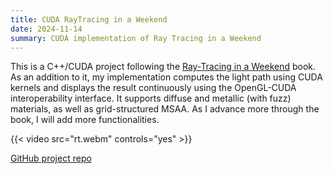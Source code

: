 ```yaml
---
title: CUDA RayTracing in a Weekend
date: 2024-11-14
summary: CUDA implementation of Ray Tracing in a Weekend
---
```


This is a C++/CUDA project following the [Ray-Tracing in a Weekend](https://raytracing.github.io/books/RayTracingInOneWeekend.html) book. As an addition to it, my implementation computes the light path using CUDA kernels and displays the result continuously using the OpenGL-CUDA interoperability interface. It supports diffuse and metallic (with fuzz) materials, as well as grid-structured MSAA. As I advance more through the book, I will add more functionalities.

{{< video src="rt.webm" controls="yes" >}}

[GitHub project repo](https://github.com/StanciulescuAndrei/RayTracingWK)

<!--more-->
